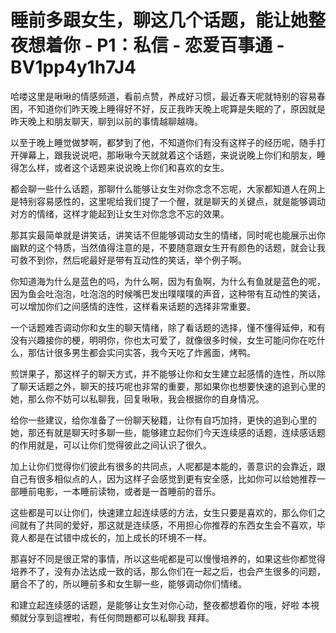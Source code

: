 # 睡前多跟女生，聊这几个话题，能让她整夜想着你 - P1：私信 - 恋爱百事通 - BV1pp4y1h7J4

哈喽这里是啾啾的情感频道，看前点赞，养成好习惯，最近春天呢就特别的容易春困，不知道你们昨天晚上睡得好不好，反正我昨天晚上呢算是失眠的了，原因就是昨天晚上和朋友聊天，聊到以前的事情越聊越嗨。

以至于晚上睡觉做梦啊，都梦到了他，不知道你们有没有这样子的经历呢，随手打开弹幕上，跟我说说吧，那啾啾今天就就着这个话题，来说说晚上你们和朋友，睡得怎么样，或者这个话题来说说晚上你们和喜欢的女生。

都会聊一些什么话题，那聊什么能够让女生对你念念不忘呢，大家都知道人在网上是特别容易感性的，这里呢给我们提了一个醒，就是聊天的关键点，就是能够调动对方的情绪，这样才能起到让女生对你念念不忘的效果。

那其实最简单就是讲笑话，讲笑话不但能够调动女生的情绪，同时呢也能展示出你幽默的这个特质，当然值得注意的是，不要随意跟女生开有颜色的话题，就会让我可救不到你，然后呢最好是带有互动性的笑话，举个例子啊。

你知道海为什么是蓝色的吗，为什么啊，因为有鱼啊，为什么有鱼就是蓝色的呢，因为鱼会吐泡泡，吐泡泡的时候嘴巴发出噗噗噗的声音，这种带有互动性的笑话，可以增加你们之间感情的连性，这样看来话题的选择非常重要。

一个话题难否调动你和女生的聊天情绪，除了看话题的选择，懂不懂得延伸，和有没有兴趣接你的梗，明明你，你也太可爱了，就像很多时候，女生可能问你在吃什么，那估计很多男生都会实问实答，我今天吃了炸酱面，烤鸭。

煎饼果子，那这样子的聊天方式，并不能够让你和女生建立起感情的连性，所以除了聊天话题之外，聊天的技巧呢也非常的重要，那如果你也想要快速的追到心里的她，那么你不妨可以私聊我，回复啾啾，我会根据你的自身情况。

给你一些建议，给你准备了一份聊天秘籍，让你有自巧加持，更快的追到心里的她，那还有就是聊天时多聊一些，能够建立起你们今天连续感的话题，连续感话题的作用就是，可以让你们觉得彼此之间认识了很久。

加上让你们觉得你们彼此有很多的共同点，人呢都是本能的，善意识的会靠近，跟自己有很多相似点的人，因为这样子会感觉到更有安全感，比如你可以给她推荐一部睡前电影，一本睡前读物，或者是一首睡前的音乐。

这些都是可以让你们，快速建立起连续感的方法，女生只要是喜欢的，那么你们之间就有了共同的爱好，那这就是连续感，不用担心你推荐的东西女生会不喜欢，毕竟人都是在试错中成长的，加上成长的环境不一样。

那喜好不同是很正常的事情，所以这些呢都是可以慢慢培养的，如果这些你都觉得培养不了，没有办法达成一致的话，那么你们在一起之后，也会产生很多的问题，磨合不了的，所以睡前多和女生聊一些，能够调动你们情绪。

和建立起连续感的话题，是能够让女生对你心动，整夜都想着你的哦，好啦 本視頻就分享到這裡啦，有任何問題都可以私聊我 拜拜。


